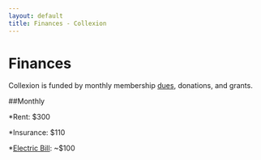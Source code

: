 ```yaml
---
layout: default
title: Finances - Collexion
---
```


<div id="page">

# Finances

Collexion is funded by monthly membership
[dues](/pages/dues.html), donations, and grants.



##Monthly


*Rent: $300


*Insurance: $110


*[Electric Bill](/pages/electric_bill.html): ~$100

</div>
